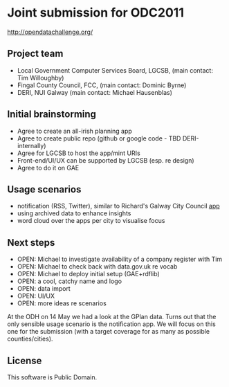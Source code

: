 # Joint submission for ODC2011

http://opendatachallenge.org/

## Project team

* Local Government Computer Services Board, LGCSB, (main contact: Tim Willoughby)
* Fingal County Council, FCC, (main contact: Dominic Byrne)
* DERI, NUI Galway (main contact: Michael Hausenblas) 

## Initial brainstorming

* Agree to create an all-irish planning app
* Agree to create public repo (github or google code - TBD DERI-internally)
* Agree for LGCSB to host the app/mint URIs
* Front-end/UI/UX can be supported by LGCSB (esp. re design)
* Agree to do it on GAE

## Usage scenarios

* notification (RSS, Twitter), similar to Richard's Galway City Council [app](http://lab.linkeddata.deri.ie/2010/planning-apps/)
* using archived data to enhance insights
* word cloud over the apps per city to visualise focus

## Next steps

* OPEN: Michael to investigate availability of a company register with Tim
* OPEN: Michael to check back with data.gov.uk re vocab
* OPEN: Michael to deploy initial setup (GAE+rdflib)
* OPEN: a cool, catchy name and logo
* OPEN: data import
* OPEN: UI/UX
* OPEN: more ideas re scenarios

At the ODH on 14 May we had a look at the GPlan data. Turns out that the only sensible usage scenario is the notification app. We will focus on this one for the submission (with a target coverage for as many as possible counties/cities).

## License

This software is Public Domain.